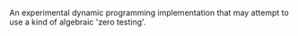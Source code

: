 An experimental dynamic programming implementation
that may attempt to use a kind of algebraic 'zero testing'.
